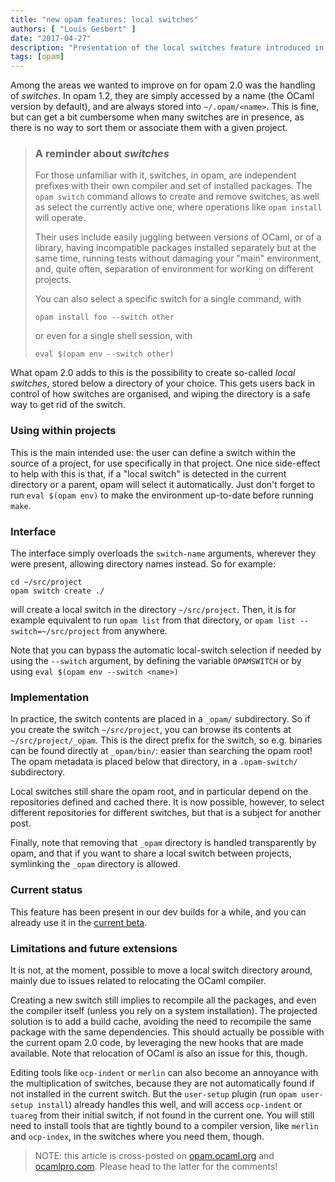 ```yaml
---
title: "new opam features: local switches"
authors: [ "Louis Gesbert" ]
date: "2017-04-27"
description: "Presentation of the local switches feature introduced in opam 2.0"
tags: [opam]
---
```


Among the areas we wanted to improve on for opam 2.0 was the handling of
_switches_. In opam 1.2, they are simply accessed by a name (the OCaml version
by default), and are always stored into `~/.opam/<name>`. This is fine, but can
get a bit cumbersome when many switches are in presence, as there is no way to
sort them or associate them with a given project.

> ### A reminder about _switches_
> 
> For those unfamiliar with it, switches, in opam, are independent prefixes with
> their own compiler and set of installed packages. The `opam switch` command
> allows to create and remove switches, as well as select the currently active
> one, where operations like `opam install` will operate.
> 
> Their uses include easily juggling between versions of OCaml, or of a library,
> having incompatible packages installed separately but at the same time, running
> tests without damaging your "main" environment, and, quite often, separation of
> environment for working on different projects.
>
> You can also select a specific switch for a single command, with
>
>     opam install foo --switch other
>
> or even for a single shell session, with
>
>     eval $(opam env --switch other)

What opam 2.0 adds to this is the possibility to create so-called _local
switches_, stored below a directory of your choice. This gets users back in
control of how switches are organised, and wiping the directory is a safe way to
get rid of the switch.

### Using within projects

This is the main intended use: the user can define a switch within the source of
a project, for use specifically in that project. One nice side-effect to help
with this is that, if a "local switch" is detected in the current directory or a
parent, opam will select it automatically. Just don't forget to run `eval $(opam
env)` to make the environment up-to-date before running `make`.

### Interface

The interface simply overloads the `switch-name` arguments, wherever they were
present, allowing directory names instead. So for example:

    cd ~/src/project
    opam switch create ./

will create a local switch in the directory `~/src/project`. Then, it is for
example equivalent to run `opam list` from that directory, or `opam list
--switch=~/src/project` from anywhere.

Note that you can bypass the automatic local-switch selection if needed by using
the `--switch` argument, by defining the variable `OPAMSWITCH` or by using `eval
$(opam env --switch <name>)`

### Implementation

In practice, the switch contents are placed in a `_opam/` subdirectory. So if
you create the switch `~/src/project`, you can browse its contents at
`~/src/project/_opam`. This is the direct prefix for the switch, so e.g.
binaries can be found directly at `_opam/bin/`: easier than searching the opam
root! The opam metadata is placed below that directory, in a `.opam-switch/`
subdirectory.

Local switches still share the opam root, and in particular depend on the
repositories defined and cached there. It is now possible, however, to select
different repositories for different switches, but that is a subject for another
post.

Finally, note that removing that `_opam` directory is handled transparently by
opam, and that if you want to share a local switch between projects, symlinking
the `_opam` directory is allowed.

### Current status

This feature has been present in our dev builds for a while, and you can already
use it in the
[current beta](https://github.com/ocaml/opam/releases/tag/2.0.0-beta2).

### Limitations and future extensions

It is not, at the moment, possible to move a local switch directory around,
mainly due to issues related to relocating the OCaml compiler.

Creating a new switch still implies to recompile all the packages, and even the
compiler itself (unless you rely on a system installation). The projected
solution is to add a build cache, avoiding the need to recompile the same
package with the same dependencies. This should actually be possible with the
current opam 2.0 code, by leveraging the new hooks that are made available. Note
that relocation of OCaml is also an issue for this, though.

Editing tools like `ocp-indent` or `merlin` can also become an annoyance with
the multiplication of switches, because they are not automatically found if not
installed in the current switch. But the `user-setup` plugin (run `opam
user-setup install`) already handles this well, and will access `ocp-indent` or
`tuareg` from their initial switch, if not found in the current one. You will
still need to install tools that are tightly bound to a compiler version, like
`merlin` and `ocp-index`, in the switches where you need them, though.

> NOTE: this article is cross-posted on
> [opam.ocaml.org](https://opam.ocaml.org/blog/) and
> [ocamlpro.com](http://www.ocamlpro.com/category/blog/). Please head to the
> latter for the comments!
